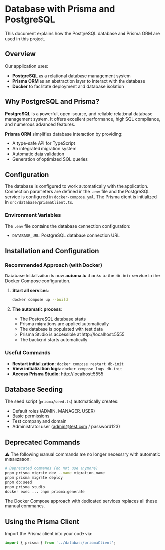 # Database with Prisma and PostgreSQL

This document explains how the PostgreSQL database and Prisma ORM are used in this project.

## Overview

Our application uses:

- **PostgreSQL** as a relational database management system
- **Prisma ORM** as an abstraction layer to interact with the database
- **Docker** to facilitate deployment and database isolation

## Why PostgreSQL and Prisma?

**PostgreSQL** is a powerful, open-source, and reliable relational database management system. It offers excellent performance, high SQL compliance, and numerous advanced features.

**Prisma ORM** simplifies database interaction by providing:

- A type-safe API for TypeScript
- An integrated migration system
- Automatic data validation
- Generation of optimized SQL queries

## Configuration

The database is configured to work automatically with the application. Connection parameters are defined in the `.env` file and the PostgreSQL service is configured in `docker-compose.yml`. The Prisma client is initialized in `src/database/prismaClient.ts`.

### Environment Variables

The `.env` file contains the database connection configuration:

- `DATABASE_URL`: PostgreSQL database connection URL

## Installation and Configuration

### Recommended Approach (with Docker)

Database initialization is now **automatic** thanks to the `db-init` service in the Docker Compose configuration.

1. **Start all services**:

   ```bash
   docker compose up --build
   ```

2. **The automatic process**:
   - The PostgreSQL database starts
   - Prisma migrations are applied automatically
   - The database is populated with test data
   - Prisma Studio is accessible at http://localhost:5555
   - The backend starts automatically

### Useful Commands

- **Restart initialization**: `docker compose restart db-init`
- **View initialization logs**: `docker compose logs db-init`
- **Access Prisma Studio**: http://localhost:5555

## Database Seeding

The seed script (`prisma/seed.ts`) automatically creates:

- Default roles (ADMIN, MANAGER, USER)
- Basic permissions
- Test company and domain
- Administrator user (admin@test.com / password123)

## Deprecated Commands

⚠️ The following manual commands are no longer necessary with automatic initialization:

```bash
# Deprecated commands (do not use anymore)
pnpm prisma migrate dev --name migration_name
pnpm prisma migrate deploy
pnpm db:seed
pnpm prisma studio
docker exec ... pnpm prisma:generate
```

The Docker Compose approach with dedicated services replaces all these manual commands.

## Using the Prisma Client

Import the Prisma client into your code via:

```typescript
import { prisma } from '../database/prismaClient';
```
